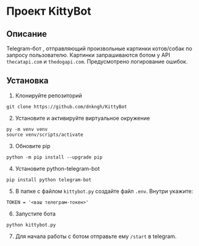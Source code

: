 # Проект KittyBot

## Описание
Telegram-бот , отправляющий произвольные картинки котов/собак по запросу пользователю. Картинки запрашиваются ботом у API `thecatapi.com` и `thedogapi.com`. Предусмотрено логирование ошибок.

## Установка
1. Клонируйте репозиторий

```git clone https://github.com/dnkngh/KittyBot```

2. Установите и активируйте виртуальное окружение

```
py -m venv venv
source venv/scripts/activate
```

3. Обновите pip

```python -m pip install --upgrade pip```

4. Установите python-telegram-bot

```pip install python telegram-bot```

5. В папке с файлом `kittybot.py` создайте файл `.env`. Внутри укажите:

```TOKEN = '<ваш телеграм-токен>'```

6. Запустите бота

```python kittybot.py```

7. Для начала работы с ботом отправьте ему `/start` в telegram. 

